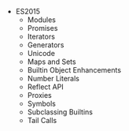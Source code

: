 * ES2015
	* Modules
	* Promises
	* Iterators
	* Generators
	* Unicode
	* Maps and Sets
	* Builtin Object Enhancements
	* Number Literals
	* Reflect API
	* Proxies
	* Symbols
	* Subclassing Builtins
	* Tail Calls
